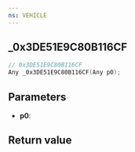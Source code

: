 ```yaml
---
ns: VEHICLE
---
```

## _0x3DE51E9C80B116CF

```c
// 0x3DE51E9C80B116CF
Any _0x3DE51E9C80B116CF(Any p0);
```


## Parameters
* **p0**: 

## Return value
